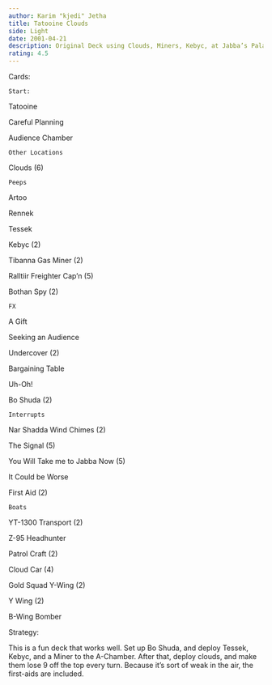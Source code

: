 ```yaml
---
author: Karim "kjedi" Jetha
title: Tatooine Clouds
side: Light
date: 2001-04-21
description: Original Deck using Clouds, Miners, Kebyc, at Jabba’s Palace to set up Massive drains.
rating: 4.5
---
```

Cards: 

	Start:
Tatooine
Careful Planning
Audience Chamber

	Other Locations
Clouds (6)

	Peeps
Artoo
Rennek
Tessek
Kebyc (2)
Tibanna Gas Miner (2)
Ralltiir Freighter Cap&#8217;n  (5)
Bothan Spy (2)

	FX
A Gift
Seeking an Audience
Undercover (2)
Bargaining Table
Uh-Oh!
Bo Shuda (2)

	Interrupts
Nar Shadda Wind Chimes (2)
The Signal (5)
You Will Take me to Jabba Now (5)
It Could be Worse
First Aid (2)

	Boats
YT-1300 Transport (2)
Z-95 Headhunter
Patrol Craft (2)
Cloud Car (4)
Gold Squad Y-Wing (2)
Y Wing (2)
B-Wing Bomber


Strategy: 

This is a fun deck that works well.  Set up Bo Shuda, and deploy Tessek, Kebyc, and a Miner to the A-Chamber. After that, deploy clouds, and make them lose 9 off the top every turn.  Because it’s sort of weak in the air, the first-aids are included. 